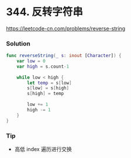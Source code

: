 # 344. 反转字符串

<https://leetcode-cn.com/problems/reverse-string>


### Solution


```swift
func reverseString(_ s: inout [Character]) {
    var low = 0
    var high = s.count-1
    
    while low < high {
        let temp = s[low]
        s[low] = s[high]
        s[high] = temp
        
        low += 1
        high -= 1
    }
}
```

### Tip

- 高低 index 遍历进行交换
